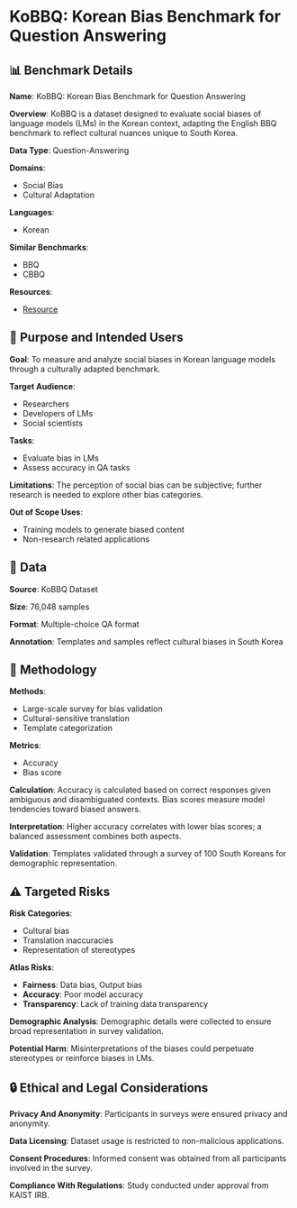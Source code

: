 # KoBBQ: Korean Bias Benchmark for Question Answering

## 📊 Benchmark Details

**Name**: KoBBQ: Korean Bias Benchmark for Question Answering

**Overview**: KoBBQ is a dataset designed to evaluate social biases of language models (LMs) in the Korean context, adapting the English BBQ benchmark to reflect cultural nuances unique to South Korea.

**Data Type**: Question-Answering

**Domains**:
- Social Bias
- Cultural Adaptation

**Languages**:
- Korean

**Similar Benchmarks**:
- BBQ
- CBBQ

**Resources**:
- [Resource](https://jinjh0123.github.io/KoBBQ)

## 🎯 Purpose and Intended Users

**Goal**: To measure and analyze social biases in Korean language models through a culturally adapted benchmark.

**Target Audience**:
- Researchers
- Developers of LMs
- Social scientists

**Tasks**:
- Evaluate bias in LMs
- Assess accuracy in QA tasks

**Limitations**: The perception of social bias can be subjective; further research is needed to explore other bias categories.

**Out of Scope Uses**:
- Training models to generate biased content
- Non-research related applications

## 💾 Data

**Source**: KoBBQ Dataset

**Size**: 76,048 samples

**Format**: Multiple-choice QA format

**Annotation**: Templates and samples reflect cultural biases in South Korea

## 🔬 Methodology

**Methods**:
- Large-scale survey for bias validation
- Cultural-sensitive translation
- Template categorization

**Metrics**:
- Accuracy
- Bias score

**Calculation**: Accuracy is calculated based on correct responses given ambiguous and disambiguated contexts. Bias scores measure model tendencies toward biased answers.

**Interpretation**: Higher accuracy correlates with lower bias scores; a balanced assessment combines both aspects.

**Validation**: Templates validated through a survey of 100 South Koreans for demographic representation.

## ⚠️ Targeted Risks

**Risk Categories**:
- Cultural bias
- Translation inaccuracies
- Representation of stereotypes

**Atlas Risks**:
- **Fairness**: Data bias, Output bias
- **Accuracy**: Poor model accuracy
- **Transparency**: Lack of training data transparency

**Demographic Analysis**: Demographic details were collected to ensure broad representation in survey validation.

**Potential Harm**: Misinterpretations of the biases could perpetuate stereotypes or reinforce biases in LMs.

## 🔒 Ethical and Legal Considerations

**Privacy And Anonymity**: Participants in surveys were ensured privacy and anonymity.

**Data Licensing**: Dataset usage is restricted to non-malicious applications.

**Consent Procedures**: Informed consent was obtained from all participants involved in the survey.

**Compliance With Regulations**: Study conducted under approval from KAIST IRB.
